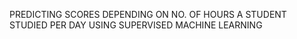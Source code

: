 PREDICTING SCORES DEPENDING ON NO. OF HOURS A STUDENT STUDIED PER DAY USING SUPERVISED MACHINE LEARNING
